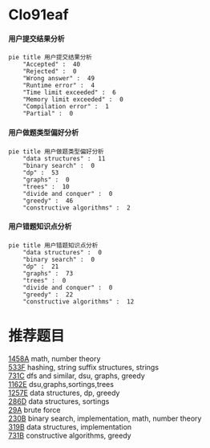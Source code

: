 # Clo91eaf

<!-- tabs:start -->



#### **用户提交结果分析**

```mermaid
pie title 用户提交结果分析
    "Accepted" :  40
    "Rejected" :  0
    "Wrong answer" :  49
    "Runtime error" :  4
    "Time limit exceeded" :  6
    "Memory limit exceeded" :  0
    "Compilation error" :  1
    "Partial" :  0
```

#### **用户做题类型偏好分析**

```mermaid
pie title 用户做题类型偏好分析
    "data structures" :  11
    "binary search" :  0
    "dp" :  53
    "graphs" :  0
    "trees" :  10
    "divide and conquer" :  0
    "greedy" :  46
    "constructive algorithms" :  2
```
#### **用户错题知识点分析**

```mermaid
pie title 用户错题知识点分析
    "data structures" :  0
    "binary search" :  0
    "dp" :  21
    "graphs" :  73
    "trees" :  0
    "divide and conquer" :  0
    "greedy" :  22
    "constructive algorithms" :  12
```



<!-- tabs:end -->
# 推荐题目
[1458A](https://codeforces.com/contest/1458/problem/A)		math,
                        number theory		  
[533F](https://codeforces.com/contest/533/problem/F)		hashing,
                        string suffix structures,
                        strings		  
[731C](https://codeforces.com/contest/731/problem/C)		dfs and similar,
                        dsu,
                        graphs,
                        greedy		  
[1162E](https://codeforces.com/contest/1162/problem/E)		dsu,graphs,sortings,trees		  
[1257E](https://codeforces.com/contest/1257/problem/E)		data structures,
                        dp,
                        greedy		  
[286D](https://codeforces.com/contest/286/problem/D)		data structures,
                        sortings		  
[29A](https://codeforces.com/contest/29/problem/A)		brute force		  
[230B](https://codeforces.com/contest/230/problem/B)		binary search,
                        implementation,
                        math,
                        number theory		  
[319B](https://codeforces.com/contest/319/problem/B)		data structures,
                        implementation		  
[731B](https://codeforces.com/contest/731/problem/B)		constructive algorithms,
                        greedy		  
